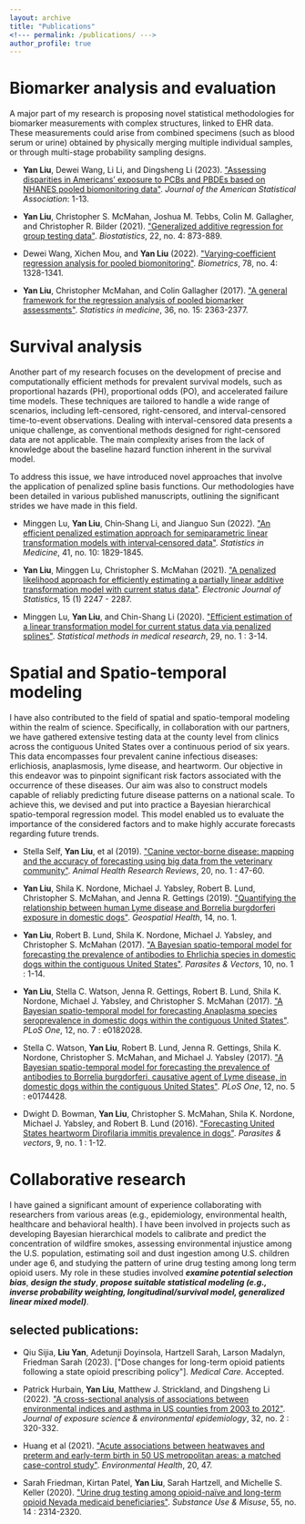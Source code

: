 ```yaml
---
layout: archive
title: "Publications"
<!--- permalink: /publications/ --->
author_profile: true
---
```


# Biomarker analysis and evaluation

A major part of my research is proposing novel statistical methodologies for biomarker measurements with complex structures, linked to EHR data. These measurements could arise from combined specimens (such as blood serum or urine) obtained by physically merging multiple individual samples, or through multi-stage probability sampling designs.

- **Yan Liu**, Dewei Wang, Li Li, and Dingsheng Li (2023). ["Assessing disparities in Americans’ exposure to PCBs and PBDEs based on NHANES pooled biomonitoring data"](https://doi.org/10.1080/01621459.2023.2195546). *Journal of the American Statistical Association*: 1-13.

- **Yan Liu**, Christopher S. McMahan, Joshua M. Tebbs, Colin M. Gallagher, and Christopher R. Bilder (2021). ["Generalized additive regression for group testing data"](https://doi.org/10.1093/biostatistics/kxaa003). *Biostatistics*, 22, no. 4: 873-889.

- Dewei Wang, Xichen Mou, and **Yan Liu** (2022). ["Varying‐coefficient regression analysis for pooled biomonitoring"](https://doi.org/10.1111/biom.13516). *Biometrics*, 78, no. 4: 1328-1341.

- **Yan Liu**, Christopher McMahan, and Colin Gallagher (2017). ["A general framework for the regression analysis of pooled biomarker assessments"]( https://doi.org/10.1002/sim.7291). *Statistics in medicine*, 36, no. 15: 2363-2377.

# Survival analysis

Another part of my research focuses on the development of precise and computationally efficient methods for prevalent survival models, such as proportional hazards (PH), proportional odds (PO), and accelerated failure time models. These techniques are tailored to handle a wide range of scenarios, including left-censored, right-censored, and interval-censored time-to-event observations. Dealing with interval-censored data presents a unique challenge, as conventional methods designed for right-censored data are not applicable. The main complexity arises from the lack of knowledge about the baseline hazard function inherent in the survival model.

To address this issue, we have introduced novel approaches that involve the application of penalized spline basis functions. Our methodologies have been detailed in various published manuscripts, outlining the significant strides we have made in this field.

- Minggen Lu, **Yan Liu**, Chin‐Shang Li, and Jianguo Sun (2022). ["An efficient penalized estimation approach for semiparametric linear transformation models with interval‐censored data"](https://doi.org/10.1002/sim.9331).  *Statistics in Medicine*, 41, no. 10: 1829-1845.

- **Yan Liu**, Minggen Lu, Christopher S. McMahan (2021). ["A penalized likelihood approach for efficiently estimating a partially linear additive transformation model with current status data"](https://doi.org/10.1214/21-EJS1820).  *Electronic Journal of Statistics*, 15 (1) 2247 - 2287. 

- Minggen Lu, **Yan Liu**, and Chin-Shang Li (2020). ["Efficient estimation of a linear transformation model for current status data via penalized splines"](https://doi.org/10.1177/0962280218820406). *Statistical methods in medical research*, 29, no. 1 : 3-14.

# Spatial and Spatio-temporal modeling

I have also contributed to the field of spatial and spatio-temporal modeling within the realm of science. Specifically, in collaboration with our partners, we have gathered extensive testing data at the county level from clinics across the contiguous United States over a continuous period of six years. This data encompasses four prevalent canine infectious diseases: erlichiosis, anaplasmosis, lyme disease, and heartworm. Our objective in this endeavor was to pinpoint significant risk factors associated with the occurrence of these diseases. Our aim was also to construct models capable of reliably predicting future disease patterns on a national scale. To achieve this, we devised and put into practice a Bayesian hierarchical spatio-temporal regression model. This model enabled us to evaluate the importance of the considered factors and to make highly accurate forecasts regarding future trends.

- Stella Self, **Yan Liu**, et al (2019). ["Canine vector-borne disease: mapping and the accuracy of forecasting using big data from the veterinary community"](https://www.cambridge.org/core/journals/animal-health-research-reviews/article/canine-vectorborne-disease-mapping-and-the-accuracy-of-forecasting-using-big-data-from-the-veterinary-community/47413B65E74C8A313B9DF8721D85DA27). *Animal Health Research Reviews*, 20, no. 1 : 47-60.

- **Yan Liu**, Shila K. Nordone, Michael J. Yabsley, Robert B. Lund, Christopher S. McMahan, and Jenna R. Gettings (2019). ["Quantifying the relationship between human Lyme disease and Borrelia burgdorferi exposure in domestic dogs"](https://doi.org/10.4081/gh.2019.750). *Geospatial Health*, 14, no. 1.

- **Yan Liu**, Robert B. Lund, Shila K. Nordone, Michael J. Yabsley, and Christopher S. McMahan (2017). ["A Bayesian spatio-temporal model for forecasting the prevalence of antibodies to Ehrlichia species in domestic dogs within the contiguous United States"](https://doi.org/10.1186/s13071-017-2068-x). *Parasites & Vectors*, 10, no. 1 : 1-14.

- **Yan Liu**, Stella C. Watson, Jenna R. Gettings, Robert B. Lund, Shila K. Nordone, Michael J. Yabsley, and Christopher S. McMahan (2017). ["A Bayesian spatio-temporal model for forecasting Anaplasma species seroprevalence in domestic dogs within the contiguous United States"](https://doi.org/10.1371/journal.pone.0182028). *PLoS One*, 12, no. 7 : e0182028.

- Stella C. Watson, **Yan Liu**, Robert B. Lund, Jenna R. Gettings, Shila K. Nordone, Christopher S. McMahan, and Michael J. Yabsley (2017). ["A Bayesian spatio-temporal model for forecasting the prevalence of antibodies to Borrelia burgdorferi, causative agent of Lyme disease, in domestic dogs within the contiguous United States"](https://doi.org/10.1371/journal.pone.0174428). *PLoS One*, 12, no. 5 : e0174428.

- Dwight D. Bowman, **Yan Liu**, Christopher S. McMahan, Shila K. Nordone, Michael J. Yabsley, and Robert B. Lund (2016). ["Forecasting United States heartworm Dirofilaria immitis prevalence in dogs"](https://doi.org/10.1186/s13071-016-1804-y). *Parasites & vectors*, 9, no. 1 : 1-12.

# Collaborative research

I have gained a significant amount of experience collaborating with researchers from various areas (e.g., epidemiology, environmental health, healthcare and behavioral health). I have been involved in projects such as developing Bayesian hierarchical models to calibrate and predict the concentration of wildfire smokes, assessing environmental injustice among the U.S. population, estimating soil and dust ingestion among U.S. children under age 6, and studying the pattern of urine drug testing among long term opioid users. My role in these studies involved ***examine potential selection bias***, ***design the study***, ***propose suitable statistical modeling (e.g., inverse probability weighting, longitudinal/survival model, generalized linear mixed model)***.

## selected publications:

- Qiu Sijia, **Liu Yan**, Adetunji Doyinsola, Hartzell Sarah, Larson Madalyn, Friedman Sarah (2023). ["Dose changes for long-term opioid patients following a state opioid prescribing policy"]. *Medical Care*. Accepted.

- Patrick Hurbain, **Yan Liu**, Matthew J. Strickland, and Dingsheng Li (2022). ["A cross-sectional analysis of associations between environmental indices and asthma in US counties from 2003 to 2012"](https://doi.org/10.1038/s41370-021-00326-4). *Journal of exposure science & environmental epidemiology*, 32, no. 2 : 320-332.

- Huang et al (2021). ["Acute associations between heatwaves and preterm and early-term birth in 50 US metropolitan areas: a matched case-control study"](https://doi.org/10.1186/s12940-021-00733-y). *Environmental Health*, 20, 47. 

- Sarah Friedman, Kirtan Patel, **Yan Liu**, Sarah Hartzell, and Michelle S. Keller (2020). ["Urine drug testing among opioid-naïve and long-term opioid Nevada medicaid beneficiaries"](https://doi.org/10.1080/10826084.2020.1805467). *Substance Use & Misuse*, 55, no. 14 : 2314-2320.
